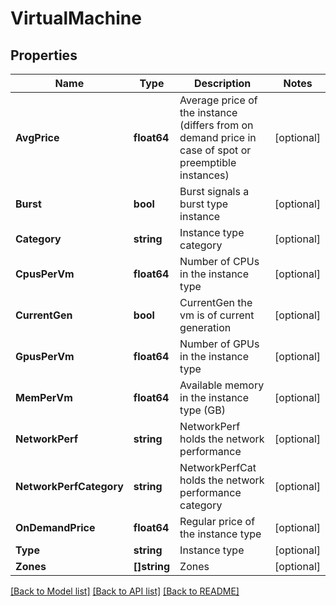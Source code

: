 # VirtualMachine

## Properties

Name | Type | Description | Notes
------------ | ------------- | ------------- | -------------
**AvgPrice** | **float64** | Average price of the instance (differs from on demand price in case of spot or preemptible instances) | [optional] 
**Burst** | **bool** | Burst signals a burst type instance | [optional] 
**Category** | **string** | Instance type category | [optional] 
**CpusPerVm** | **float64** | Number of CPUs in the instance type | [optional] 
**CurrentGen** | **bool** | CurrentGen the vm is of current generation | [optional] 
**GpusPerVm** | **float64** | Number of GPUs in the instance type | [optional] 
**MemPerVm** | **float64** | Available memory in the instance type (GB) | [optional] 
**NetworkPerf** | **string** | NetworkPerf holds the network performance | [optional] 
**NetworkPerfCategory** | **string** | NetworkPerfCat holds the network performance category | [optional] 
**OnDemandPrice** | **float64** | Regular price of the instance type | [optional] 
**Type** | **string** | Instance type | [optional] 
**Zones** | **[]string** | Zones | [optional] 

[[Back to Model list]](../README.md#documentation-for-models) [[Back to API list]](../README.md#documentation-for-api-endpoints) [[Back to README]](../README.md)


